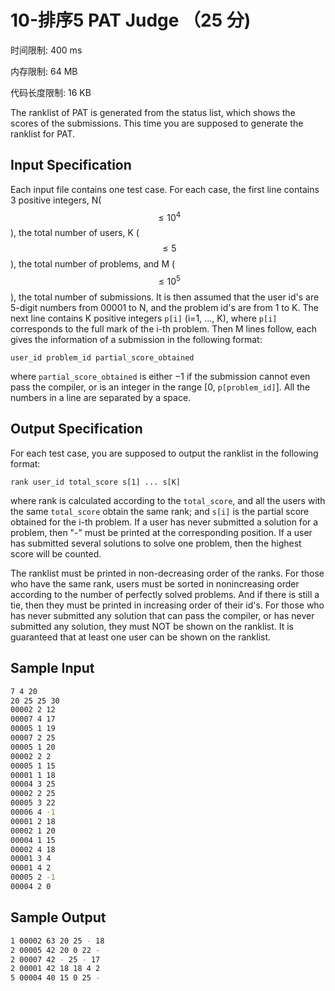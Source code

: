 # 10-排序5 PAT Judge （25 分)

时间限制: 400 ms

内存限制: 64 MB

代码长度限制: 16 KB

The ranklist of PAT is generated from the status list, which shows the scores of the submissions. This time you are supposed to generate the ranklist for PAT.

## Input Specification

Each input file contains one test case. For each case, the first line contains 3 positive integers, N($${\le}10^4$$), the total number of users, K ($${\le}5$$), the total number of problems, and M ($${\le}10^5$$), the total number of submissions. It is then assumed that the user id's are 5-digit numbers from 00001 to N, and the problem id's are from 1 to K. The next line contains K positive integers `p[i]` (i=1, ..., K), where `p[i]` corresponds to the full mark of the i-th problem. Then M lines follow, each gives the information of a submission in the following format:

```
user_id problem_id partial_score_obtained
```

where `partial_score_obtained` is either −1 if the submission cannot even pass the compiler, or is an integer in the range [0, `p[problem_id]`]. All the numbers in a line are separated by a space.

## Output Specification

For each test case, you are supposed to output the ranklist in the following format:

```
rank user_id total_score s[1] ... s[K]
```

where rank is calculated according to the `total_score`, and all the users with the same `total_score` obtain the same rank; and `s[i]` is the partial score obtained for the i-th problem. If a user has never submitted a solution for a problem, then "-" must be printed at the corresponding position. If a user has submitted several solutions to solve one problem, then the highest score will be counted.

The ranklist must be printed in non-decreasing order of the ranks. For those who have the same rank, users must be sorted in nonincreasing order according to the number of perfectly solved problems. And if there is still a tie, then they must be printed in increasing order of their id's. For those who has never submitted any solution that can pass the compiler, or has never submitted any solution, they must NOT be shown on the ranklist. It is guaranteed that at least one user can be shown on the ranklist.

## Sample Input

```bash
7 4 20
20 25 25 30
00002 2 12
00007 4 17
00005 1 19
00007 2 25
00005 1 20
00002 2 2
00005 1 15
00001 1 18
00004 3 25
00002 2 25
00005 3 22
00006 4 -1
00001 2 18
00002 1 20
00004 1 15
00002 4 18
00001 3 4
00001 4 2
00005 2 -1
00004 2 0
```

## Sample Output

```bash
1 00002 63 20 25 - 18
2 00005 42 20 0 22 -
2 00007 42 - 25 - 17
2 00001 42 18 18 4 2
5 00004 40 15 0 25 -
```
